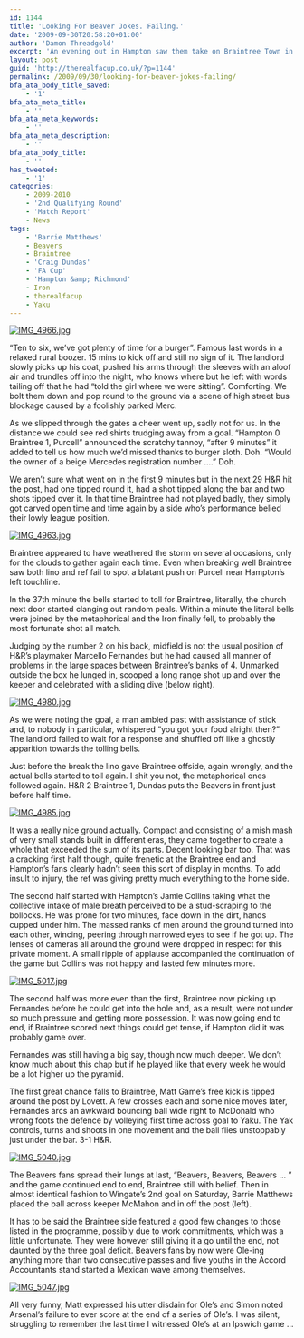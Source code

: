```yaml
---
id: 1144
title: 'Looking For Beaver Jokes. Failing.'
date: '2009-09-30T20:58:20+01:00'
author: 'Damon Threadgold'
excerpt: 'An evening out in Hampton saw them take on Braintree Town in an FA Cup replay.'
layout: post
guid: 'http://therealfacup.co.uk/?p=1144'
permalink: /2009/09/30/looking-for-beaver-jokes-failing/
bfa_ata_body_title_saved:
    - '1'
bfa_ata_meta_title:
    - ''
bfa_ata_meta_keywords:
    - ''
bfa_ata_meta_description:
    - ''
bfa_ata_body_title:
    - ''
has_tweeted:
    - '1'
categories:
    - 2009-2010
    - '2nd Qualifying Round'
    - 'Match Report'
    - News
tags:
    - 'Barrie Matthews'
    - Beavers
    - Braintree
    - 'Craig Dundas'
    - 'FA Cup'
    - 'Hampton &amp; Richmond'
    - Iron
    - therealfacup
    - Yaku
---
```


[![IMG_4966.jpg](http://lh4.ggpht.com/_3L4_Y2OBz2M/SsKSZEb9e3I/AAAAAAAAA6s/1nVlN_FmELI/IMG_4966.jpg?imgmax=200)](http://lh4.ggpht.com/_3L4_Y2OBz2M/SsKSZEb9e3I/AAAAAAAAA6s/1nVlN_FmELI/IMG_4966.jpg?imgmax=640)

“Ten to six, we’ve got plenty of time for a burger”. Famous last words in a relaxed rural boozer. 15 mins to kick off and still no sign of it. The landlord slowly picks up his coat, pushed his arms through the sleeves with an aloof air and trundles off into the night, who knows where but he left with words tailing off that he had “told the girl where we were sitting”. Comforting. We bolt them down and pop round to the ground via a scene of high street bus blockage caused by a foolishly parked Merc.

As we slipped through the gates a cheer went up, sadly not for us. In the distance we could see red shirts trudging away from a goal. “Hampton 0 Braintree 1, Purcell” announced the scratchy tannoy, “after 9 minutes” it added to tell us how much we’d missed thanks to burger sloth. Doh. “Would the owner of a beige Mercedes registration number ….” Doh.

We aren’t sure what went on in the first 9 minutes but in the next 29 H&amp;R hit the post, had one tipped round it, had a shot tipped along the bar and two shots tipped over it. In that time Braintree had not played badly, they simply got carved open time and time again by a side who’s performance belied their lowly league position.

[![IMG_4963.jpg](http://lh3.ggpht.com/_3L4_Y2OBz2M/SsKSXiYqNxI/AAAAAAAAA6k/DwNVXQhFjG4/IMG_4963.jpg?imgmax=200)](http://lh3.ggpht.com/_3L4_Y2OBz2M/SsKSXiYqNxI/AAAAAAAAA6k/DwNVXQhFjG4/IMG_4963.jpg?imgmax=640)

Braintree appeared to have weathered the storm on several occasions, only for the clouds to gather again each time. Even when breaking well Braintree saw both lino and ref fail to spot a blatant push on Purcell near Hampton’s left touchline.

In the 37th minute the bells started to toll for Braintree, literally, the church next door started clanging out random peals. Within a minute the literal bells were joined by the metaphorical and the Iron finally fell, to probably the most fortunate shot all match.

Judging by the number 2 on his back, midfield is not the usual position of H&amp;R’s playmaker Marcello Fernandes but he had caused all manner of problems in the large spaces between Braintree’s banks of 4. Unmarked outside the box he lunged in, scooped a long range shot up and over the keeper and celebrated with a sliding dive (below right).

[![IMG_4980.jpg](http://lh5.ggpht.com/_3L4_Y2OBz2M/SsKSbleIFlI/AAAAAAAAA68/iw7C1_SF2kQ/IMG_4980.jpg?imgmax=200)](http://lh5.ggpht.com/_3L4_Y2OBz2M/SsKSbleIFlI/AAAAAAAAA68/iw7C1_SF2kQ/IMG_4980.jpg?imgmax=640)

As we were noting the goal, a man ambled past with assistance of stick and, to nobody in particular, whispered “you got your food alright then?” The landlord failed to wait for a response and shuffled off like a ghostly apparition towards the tolling bells.

Just before the break the lino gave Braintree offside, again wrongly, and the actual bells started to toll again. I shit you not, the metaphorical ones followed again. H&amp;R 2 Braintree 1, Dundas puts the Beavers in front just before half time.

[![IMG_4985.jpg](http://lh4.ggpht.com/_3L4_Y2OBz2M/SsKSdyLyrmI/AAAAAAAAA7I/Ekm_DnyU0fE/IMG_4985.jpg?imgmax=200)](http://lh4.ggpht.com/_3L4_Y2OBz2M/SsKSdyLyrmI/AAAAAAAAA7I/Ekm_DnyU0fE/IMG_4985.jpg?imgmax=640)

It was a really nice ground actually. Compact and consisting of a mish mash of very small stands built in different eras, they came together to create a whole that exceeded the sum of its parts. Decent looking bar too. That was a cracking first half though, quite frenetic at the Braintree end and Hampton’s fans clearly hadn’t seen this sort of display in months. To add insult to injury, the ref was giving pretty much everything to the home side.

The second half started with Hampton’s Jamie Collins taking what the collective intake of male breath perceived to be a stud-scraping to the bollocks. He was prone for two minutes, face down in the dirt, hands cupped under him. The massed ranks of men around the ground turned into each other, wincing, peering through narrowed eyes to see if he got up. The lenses of cameras all around the ground were dropped in respect for this private moment. A small ripple of applause accompanied the continuation of the game but Collins was not happy and lasted few minutes more.

[![IMG_5017.jpg](http://lh4.ggpht.com/_3L4_Y2OBz2M/SsKSgrs_BNI/AAAAAAAAA7Y/yICmy7PyK2k/IMG_5017.jpg?imgmax=200)](http://lh4.ggpht.com/_3L4_Y2OBz2M/SsKSgrs_BNI/AAAAAAAAA7Y/yICmy7PyK2k/IMG_5017.jpg?imgmax=640)

The second half was more even than the first, Braintree now picking up Fernandes before he could get into the hole and, as a result, were not under so much pressure and getting more possession. It was now going end to end, if Braintree scored next things could get tense, if Hampton did it was probably game over.

Fernandes was still having a big say, though now much deeper. We don’t know much about this chap but if he played like that every week he would be a lot higher up the pyramid.

The first great chance falls to Braintree, Matt Game’s free kick is tipped around the post by Lovett. A few crosses each and some nice moves later, Fernandes arcs an awkward bouncing ball wide right to McDonald who wrong foots the defence by volleying first time across goal to Yaku. The Yak controls, turns and shoots in one movement and the ball flies unstoppably just under the bar. 3-1 H&amp;R.

[![IMG_5040.jpg](http://lh4.ggpht.com/_3L4_Y2OBz2M/SsKSliRD6sI/AAAAAAAAA74/12xBr5-lFC0/IMG_5040.jpg?imgmax=200)](http://lh4.ggpht.com/_3L4_Y2OBz2M/SsKSliRD6sI/AAAAAAAAA74/12xBr5-lFC0/IMG_5040.jpg?imgmax=640)

The Beavers fans spread their lungs at last, “Beavers, Beavers, Beavers … ” and the game continued end to end, Braintree still with belief. Then in almost identical fashion to Wingate’s 2nd goal on Saturday, Barrie Matthews placed the ball across keeper McMahon and in off the post (left).

It has to be said the Braintree side featured a good few changes to those listed in the programme, possibly due to work commitments, which was a little unfortunate. They were however still giving it a go until the end, not daunted by the three goal deficit. Beavers fans by now were Ole-ing anything more than two consecutive passes and five youths in the Accord Accountants stand started a Mexican wave among themselves.

[![IMG_5047.jpg](http://lh4.ggpht.com/_3L4_Y2OBz2M/SsKSm7_qR_I/AAAAAAAAA8E/kmc3O5DuO5A/IMG_5047.jpg?imgmax=200)](http://lh4.ggpht.com/_3L4_Y2OBz2M/SsKSm7_qR_I/AAAAAAAAA8E/kmc3O5DuO5A/IMG_5047.jpg?imgmax=640)

All very funny, Matt expressed his utter disdain for Ole’s and Simon noted Arsenal’s failure to ever score at the end of a series of Ole’s. I was silent, struggling to remember the last time I witnessed Ole’s at an Ipswich game …